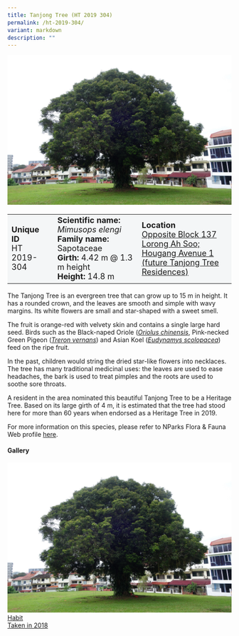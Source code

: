 ```yaml
---
title: Tanjong Tree (HT 2019 304)
permalink: /ht-2019-304/
variant: markdown
description: ""
---
```

<div class="isomer-image-wrapper">
<img src="/images/heritage_trees_photos/mimele_ht2019-304_habit.jpg"> 
</div><table style="minWidth: 100px; font-size: 18px; background: #F4F6F7">
<tbody><tr>
<td rowspan="1" colspan="1">
<strong>Unique ID</strong>
<br>HT 2019-304
</td>
<td rowspan="1" colspan="1">
<strong>Scientific name:</strong> <em>Mimusops elengi</em> 
<br><strong>Family name:</strong> Sapotaceae
<br><strong>Girth:</strong> 4.42 m @ 1.3 m height
<br><strong>Height: </strong>14.8 m
</td>
<td rowspan="1" colspan="1">
<strong>Location</strong><a href="https://www.onemap.gov.sg/?lat=1.3483699999965129&amp;lng=103.88638000000125">
<br>Opposite Block 137 Lorong Ah Soo;
	<br>Hougang Avenue 1 (future Tanjong Tree<br>Residences)</a>
</td>
</tr>
</tbody></table>
<p>The Tanjong Tree is an evergreen tree that can grow up to 15 m in height. It has a rounded crown, and the leaves are smooth and simple with wavy margins. Its white flowers are small and star-shaped with a sweet smell.

</p><p>The fruit is orange-red with velvety skin and contains a single large hard seed. Birds such as the Black-naped Oriole (<a href="https://www.nparks.gov.sg/florafaunaweb/fauna/4/5/458#"><em>Oriolus chinensis</em></a>, Pink-necked Green Pigeon (<a href="https://www.nparks.gov.sg/florafaunaweb/fauna/6/4/645"><em>Treron vernans</em></a>) and Asian Koel (<a href="https://www.nparks.gov.sg/florafaunaweb/fauna/6/7/6767"><em>Eudynamys scolopacea</em></a>) feed on the ripe fruit.

</p><p>In the past, children would string the dried star-like flowers into necklaces. The tree has many traditional medicinal uses: the leaves are used to ease headaches, the bark is used to treat pimples and the roots are used to soothe sore throats.

</p><p>A resident in the area nominated this beautiful Tanjong Tree to be a Heritage Tree. Based on its large girth of 4 m, it is estimated that the tree&nbsp;had stood here for more than 60 years when endorsed as a Heritage Tree in 2019.</p>
	
<p>For more information on this species, please refer to NParks Flora &amp; Fauna Web profile <a href="https://www.nparks.gov.sg/florafaunaweb/flora/3/0/3030">here</a>.</p>

<h4>Gallery</h4>
<div class="isomer-card-grid">
<a href="/images/Heritage_trees_photos/mimele_ht2019-304_habit.jpg" class="isomer-card">
<div class="isomer-card-image">
<div class="isomer-image-wrapper"><img src="/images/Heritage_trees_photos/mimele_ht2019-304_habit.jpg"></div></div>
<div class="isomer-card-body"><div class="isomer-card-title">Habit</div><div class="isomer-card-description">Taken in 2018</div></div></a><p></p></div>